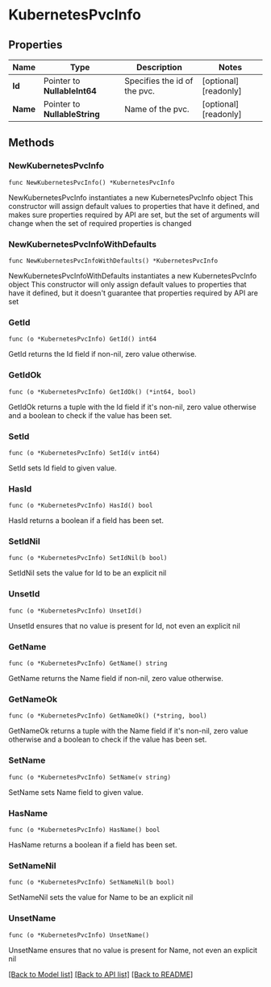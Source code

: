 # KubernetesPvcInfo

## Properties

Name | Type | Description | Notes
------------ | ------------- | ------------- | -------------
**Id** | Pointer to **NullableInt64** | Specifies the id of the pvc. | [optional] [readonly] 
**Name** | Pointer to **NullableString** | Name of the pvc. | [optional] [readonly] 

## Methods

### NewKubernetesPvcInfo

`func NewKubernetesPvcInfo() *KubernetesPvcInfo`

NewKubernetesPvcInfo instantiates a new KubernetesPvcInfo object
This constructor will assign default values to properties that have it defined,
and makes sure properties required by API are set, but the set of arguments
will change when the set of required properties is changed

### NewKubernetesPvcInfoWithDefaults

`func NewKubernetesPvcInfoWithDefaults() *KubernetesPvcInfo`

NewKubernetesPvcInfoWithDefaults instantiates a new KubernetesPvcInfo object
This constructor will only assign default values to properties that have it defined,
but it doesn't guarantee that properties required by API are set

### GetId

`func (o *KubernetesPvcInfo) GetId() int64`

GetId returns the Id field if non-nil, zero value otherwise.

### GetIdOk

`func (o *KubernetesPvcInfo) GetIdOk() (*int64, bool)`

GetIdOk returns a tuple with the Id field if it's non-nil, zero value otherwise
and a boolean to check if the value has been set.

### SetId

`func (o *KubernetesPvcInfo) SetId(v int64)`

SetId sets Id field to given value.

### HasId

`func (o *KubernetesPvcInfo) HasId() bool`

HasId returns a boolean if a field has been set.

### SetIdNil

`func (o *KubernetesPvcInfo) SetIdNil(b bool)`

 SetIdNil sets the value for Id to be an explicit nil

### UnsetId
`func (o *KubernetesPvcInfo) UnsetId()`

UnsetId ensures that no value is present for Id, not even an explicit nil
### GetName

`func (o *KubernetesPvcInfo) GetName() string`

GetName returns the Name field if non-nil, zero value otherwise.

### GetNameOk

`func (o *KubernetesPvcInfo) GetNameOk() (*string, bool)`

GetNameOk returns a tuple with the Name field if it's non-nil, zero value otherwise
and a boolean to check if the value has been set.

### SetName

`func (o *KubernetesPvcInfo) SetName(v string)`

SetName sets Name field to given value.

### HasName

`func (o *KubernetesPvcInfo) HasName() bool`

HasName returns a boolean if a field has been set.

### SetNameNil

`func (o *KubernetesPvcInfo) SetNameNil(b bool)`

 SetNameNil sets the value for Name to be an explicit nil

### UnsetName
`func (o *KubernetesPvcInfo) UnsetName()`

UnsetName ensures that no value is present for Name, not even an explicit nil

[[Back to Model list]](../README.md#documentation-for-models) [[Back to API list]](../README.md#documentation-for-api-endpoints) [[Back to README]](../README.md)


